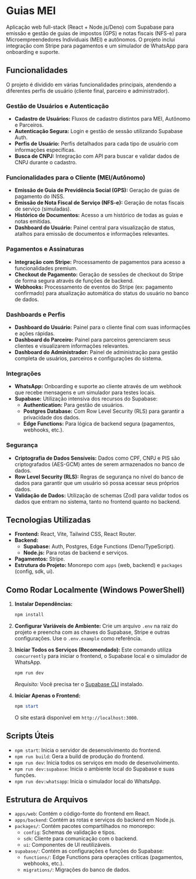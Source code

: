 # Guias MEI

Aplicação web full-stack (React + Node.js/Deno) com Supabase para emissão e gestão de guias de impostos (GPS) e notas fiscais (NFS-e) para Microempreendedores Individuais (MEI) e autônomos. O projeto inclui integração com Stripe para pagamentos e um simulador de WhatsApp para onboarding e suporte.

## Funcionalidades

O projeto é dividido em várias funcionalidades principais, atendendo a diferentes perfis de usuário (cliente final, parceiro e administrador).

### Gestão de Usuários e Autenticação
- **Cadastro de Usuários:** Fluxos de cadastro distintos para MEI, Autônomo e Parceiros.
- **Autenticação Segura:** Login e gestão de sessão utilizando Supabase Auth.
- **Perfis de Usuário:** Perfis detalhados para cada tipo de usuário com informações específicas.
- **Busca de CNPJ:** Integração com API para buscar e validar dados de CNPJ durante o cadastro.

### Funcionalidades para o Cliente (MEI/Autônomo)
- **Emissão de Guia de Previdência Social (GPS):** Geração de guias de pagamento do INSS.
- **Emissão de Nota Fiscal de Serviço (NFS-e):** Geração de notas fiscais de serviço (simuladas).
- **Histórico de Documentos:** Acesso a um histórico de todas as guias e notas emitidas.
- **Dashboard do Usuário:** Painel central para visualização de status, atalhos para emissão de documentos e informações relevantes.

### Pagamentos e Assinaturas
- **Integração com Stripe:** Processamento de pagamentos para acesso a funcionalidades premium.
- **Checkout de Pagamento:** Geração de sessões de checkout do Stripe de forma segura através de funções de backend.
- **Webhooks:** Processamento de eventos do Stripe (ex: pagamento confirmado) para atualização automática do status do usuário no banco de dados.

### Dashboards e Perfis
- **Dashboard do Usuário:** Painel para o cliente final com suas informações e ações rápidas.
- **Dashboard do Parceiro:** Painel para parceiros gerenciarem seus clientes e visualizarem informações relevantes.
- **Dashboard do Administrador:** Painel de administração para gestão completa de usuários, parceiros e configurações do sistema.

### Integrações
- **WhatsApp:** Onboarding e suporte ao cliente através de um webhook que recebe mensagens e um simulador para testes locais.
- **Supabase:** Utilização intensiva dos recursos do Supabase:
    - **Authentication:** Para gestão de usuários.
    - **Postgres Database:** Com Row Level Security (RLS) para garantir a privacidade dos dados.
    - **Edge Functions:** Para lógica de backend segura (pagamentos, webhooks, etc.).

### Segurança
- **Criptografia de Dados Sensíveis:** Dados como CPF, CNPJ e PIS são criptografados (AES-GCM) antes de serem armazenados no banco de dados.
- **Row Level Security (RLS):** Regras de segurança no nível do banco de dados para garantir que um usuário só possa acessar seus próprios dados.
- **Validação de Dados:** Utilização de schemas (Zod) para validar todos os dados que entram no sistema, tanto no frontend quanto no backend.

## Tecnologias Utilizadas

- **Frontend:** React, Vite, Tailwind CSS, React Router.
- **Backend:**
    - **Supabase:** Auth, Postgres, Edge Functions (Deno/TypeScript).
    - **Node.js:** Para rotas de backend e serviços.
- **Pagamentos:** Stripe.
- **Estrutura do Projeto:** Monorepo com `apps` (web, backend) e `packages` (config, sdk, ui).

## Como Rodar Localmente (Windows PowerShell)

1.  **Instalar Dependências:**
    ```powershell
    npm install
    ```

2.  **Configurar Variáveis de Ambiente:**
    Crie um arquivo `.env` na raiz do projeto e preencha com as chaves do Supabase, Stripe e outras configurações. Use o `.env.example` como referência.

3.  **Iniciar Todos os Serviços (Recomendado):**
    Este comando utiliza `concurrently` para iniciar o frontend, o Supabase local e o simulador de WhatsApp.
    ```powershell
    npm run dev
    ```
    *Requisito:* Você precisa ter o [Supabase CLI](https://supabase.com/docs/guides/cli) instalado.

4.  **Iniciar Apenas o Frontend:**
    ```powershell
    npm start
    ```
    O site estará disponível em `http://localhost:3000`.

## Scripts Úteis

- `npm start`: Inicia o servidor de desenvolvimento do frontend.
- `npm run build`: Gera a build de produção do frontend.
- `npm run dev`: Inicia todos os serviços em modo de desenvolvimento.
- `npm run dev:supabase`: Inicia o ambiente local do Supabase e suas funções.
- `npm run dev:whatsapp`: Inicia o simulador local do WhatsApp.

## Estrutura de Arquivos

- `apps/web`: Contém o código-fonte do frontend em React.
- `apps/backend`: Contém as rotas e serviços do backend em Node.js.
- `packages/`: Contém pacotes compartilhados no monorepo:
    - `config`: Schemas de validação e tipos.
    - `sdk`: Cliente para comunicação com o backend.
    - `ui`: Componentes de UI reutilizáveis.
- `supabase/`: Contém as configurações e funções do Supabase:
    - `functions/`: Edge Functions para operações críticas (pagamentos, webhooks, etc.).
    - `migrations/`: Migrações do banco de dados.